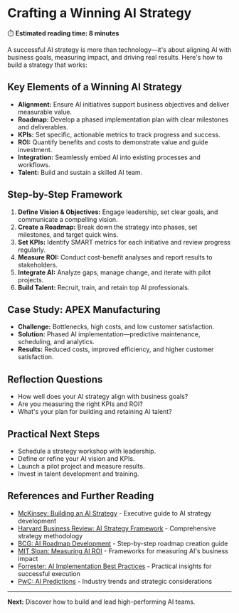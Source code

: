 # Crafting a Winning AI Strategy

⏱️ **Estimated reading time: 8 minutes**

A successful AI strategy is more than technology—it's about aligning AI with business goals, measuring impact, and driving real results. Here's how to build a strategy that works:

## Key Elements of a Winning AI Strategy
- **Alignment:** Ensure AI initiatives support business objectives and deliver measurable value.
- **Roadmap:** Develop a phased implementation plan with clear milestones and deliverables.
- **KPIs:** Set specific, actionable metrics to track progress and success.
- **ROI:** Quantify benefits and costs to demonstrate value and guide investment.
- **Integration:** Seamlessly embed AI into existing processes and workflows.
- **Talent:** Build and sustain a skilled AI team.

## Step-by-Step Framework
1. **Define Vision & Objectives:** Engage leadership, set clear goals, and communicate a compelling vision.
2. **Create a Roadmap:** Break down the strategy into phases, set milestones, and target quick wins.
3. **Set KPIs:** Identify SMART metrics for each initiative and review progress regularly.
4. **Measure ROI:** Conduct cost-benefit analyses and report results to stakeholders.
5. **Integrate AI:** Analyze gaps, manage change, and iterate with pilot projects.
6. **Build Talent:** Recruit, train, and retain top AI professionals.

## Case Study: APEX Manufacturing
- **Challenge:** Bottlenecks, high costs, and low customer satisfaction.
- **Solution:** Phased AI implementation—predictive maintenance, scheduling, and analytics.
- **Results:** Reduced costs, improved efficiency, and higher customer satisfaction.

## Reflection Questions
- How well does your AI strategy align with business goals?
- Are you measuring the right KPIs and ROI?
- What's your plan for building and retaining AI talent?

## Practical Next Steps
- Schedule a strategy workshop with leadership.
- Define or refine your AI vision and KPIs.
- Launch a pilot project and measure results.
- Invest in talent development and training.

## References and Further Reading
- [McKinsey: Building an AI Strategy](https://www.mckinsey.com/capabilities/quantumblack/our-insights/an-executives-guide-to-ai) - Executive guide to AI strategy development
- [Harvard Business Review: AI Strategy Framework](https://hbr.org/2023/05/why-every-company-needs-an-ai-strategy) - Comprehensive strategy methodology
- [BCG: AI Roadmap Development](https://www.bcg.com/capabilities/digital-technology-data/artificial-intelligence) - Step-by-step roadmap creation guide
- [MIT Sloan: Measuring AI ROI](https://sloanreview.mit.edu/article/getting-roi-from-ai/) - Frameworks for measuring AI's business impact
- [Forrester: AI Implementation Best Practices](https://www.forrester.com/blogs/ai-implementation/) - Practical insights for successful execution
- [PwC: AI Predictions](https://www.pwc.com/us/en/tech-effect/ai-analytics/ai-predictions.html) - Industry trends and strategic considerations

---
**Next:** Discover how to build and lead high-performing AI teams.